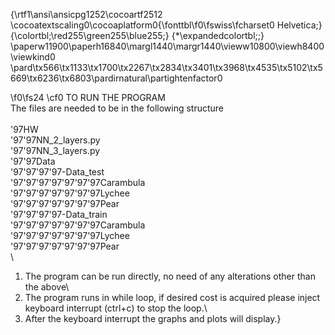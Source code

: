 {\rtf1\ansi\ansicpg1252\cocoartf2512
\cocoatextscaling0\cocoaplatform0{\fonttbl\f0\fswiss\fcharset0 Helvetica;}
{\colortbl;\red255\green255\blue255;}
{\*\expandedcolortbl;;}
\paperw11900\paperh16840\margl1440\margr1440\vieww10800\viewh8400\viewkind0
\pard\tx566\tx1133\tx1700\tx2267\tx2834\tx3401\tx3968\tx4535\tx5102\tx5669\tx6236\tx6803\pardirnatural\partightenfactor0

\f0\fs24 \cf0 TO RUN THE PROGRAM\
 The files are needed to be in the following structure\
\
\'97HW\
\'97\'97NN_2_layers.py\
\'97\'97NN_3_layers.py\
\'97\'97Data\
\'97\'97\'97\'97-Data_test\
\'97\'97\'97\'97\'97\'97\'97Carambula\
\'97\'97\'97\'97\'97\'97\'97Lychee\
\'97\'97\'97\'97\'97\'97\'97Pear\
\'97\'97\'97\'97-Data_train\
\'97\'97\'97\'97\'97\'97\'97Carambula\
\'97\'97\'97\'97\'97\'97\'97Lychee\
\'97\'97\'97\'97\'97\'97\'97Pear\
\
1. The program can be run directly, no need of any alterations other than the above\
2. The program runs in while loop, if desired cost is acquired please inject keyboard interrupt (ctrl+c) to stop the loop.\
3. After the keyboard interrupt the graphs and plots will display.}
